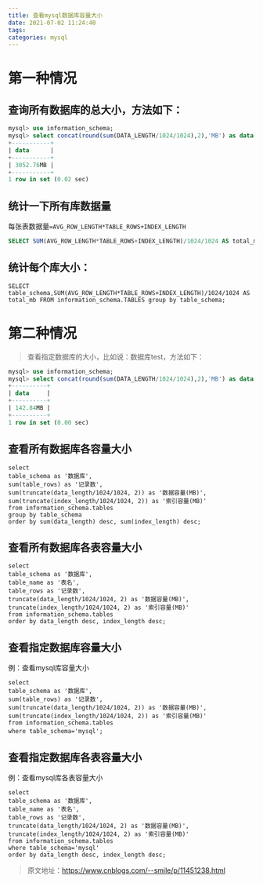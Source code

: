 ```yaml
---
title: 查看mysql数据库容量大小
date: 2021-07-02 11:24:40
tags:
categories: mysql
---
```


# 第一种情况

## 查询所有数据库的总大小，方法如下：

```sql
mysql> use information_schema;
mysql> select concat(round(sum(DATA_LENGTH/1024/1024),2),'MB') as data from TABLES;
+-----------+
| data      |
+-----------+
| 3052.76MB |
+-----------+
1 row in set (0.02 sec)
```

<!-- more -->

## 统计一下所有库数据量 
每张表数据量`=AVG_ROW_LENGTH*TABLE_ROWS+INDEX_LENGTH`
```sql
SELECT SUM(AVG_ROW_LENGTH*TABLE_ROWS+INDEX_LENGTH)/1024/1024 AS total_mb FROM information_schema.TABLES 
```
## 统计每个库大小：
```
SELECT table_schema,SUM(AVG_ROW_LENGTH*TABLE_ROWS+INDEX_LENGTH)/1024/1024 AS total_mb FROM information_schema.TABLES group by table_schema;  
```

# 第二种情况

>查看指定数据库的大小，比如说：数据库test，方法如下：

```sql
mysql> use information_schema;
mysql> select concat(round(sum(DATA_LENGTH/1024/1024),2),'MB') as data from TABLES where table_schema='test';
+----------+
| data     |
+----------+
| 142.84MB |
+----------+
1 row in set (0.00 sec)
```
## 查看所有数据库各容量大小
```
select
table_schema as '数据库',
sum(table_rows) as '记录数',
sum(truncate(data_length/1024/1024, 2)) as '数据容量(MB)',
sum(truncate(index_length/1024/1024, 2)) as '索引容量(MB)'
from information_schema.tables
group by table_schema
order by sum(data_length) desc, sum(index_length) desc;
```
## 查看所有数据库各表容量大小
```
select
table_schema as '数据库',
table_name as '表名',
table_rows as '记录数',
truncate(data_length/1024/1024, 2) as '数据容量(MB)',
truncate(index_length/1024/1024, 2) as '索引容量(MB)'
from information_schema.tables
order by data_length desc, index_length desc;
```
## 查看指定数据库容量大小
例：查看mysql库容量大小
```
select
table_schema as '数据库',
sum(table_rows) as '记录数',
sum(truncate(data_length/1024/1024, 2)) as '数据容量(MB)',
sum(truncate(index_length/1024/1024, 2)) as '索引容量(MB)'
from information_schema.tables
where table_schema='mysql';　
```
## 查看指定数据库各表容量大小
例：查看mysql库各表容量大小
```
select
table_schema as '数据库',
table_name as '表名',
table_rows as '记录数',
truncate(data_length/1024/1024, 2) as '数据容量(MB)',
truncate(index_length/1024/1024, 2) as '索引容量(MB)'
from information_schema.tables
where table_schema='mysql'
order by data_length desc, index_length desc;
```


> 原文地址：https://www.cnblogs.com/--smile/p/11451238.html